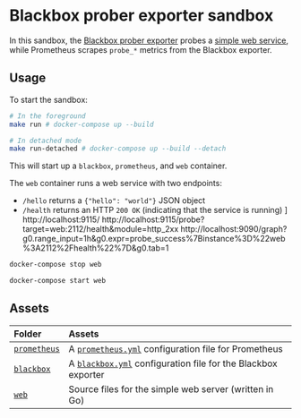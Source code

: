 # Blackbox prober exporter sandbox

In this sandbox, the [Blackbox prober exporter](https://github.com/prometheus/blackbox_exporter) probes a [simple web service](./web/main.go), while Prometheus scrapes `probe_*` metrics from the Blackbox exporter.

## Usage

To start the sandbox:

```bash
# In the foreground
make run # docker-compose up --build

# In detached mode
make run-detached # docker-compose up --build --detach
```

This will start up a `blackbox`, `prometheus`, and `web` container.

The `web` container runs a web service with two endpoints:

* `/hello` returns a `{"hello": "world"}` JSON object
* `/health` returns an HTTP `200 OK` (indicating that the service is running)
]
http://localhost:9115/
http://localhost:9115/probe?target=web:2112/health&module=http_2xx
http://localhost:9090/graph?g0.range_input=1h&g0.expr=probe_success%7Binstance%3D%22web%3A2112%2Fhealth%22%7D&g0.tab=1

```bash
docker-compose stop web
```

```bash
docker-compose start web
```

## Assets

Folder | Assets
:------|:------
[`prometheus`](./prometheus) | A [`prometheus.yml`](./prometheus/prometheus.yml) configuration file for Prometheus
[`blackbox`](./blackbox) | A [`blackbox.yml`](./blackbox/blackbox.yml) configuration file for the Blackbox exporter
[`web`](./web) | Source files for the simple web server (written in Go)
